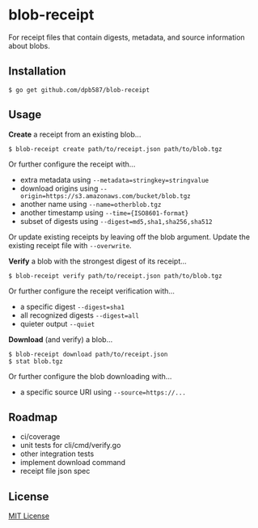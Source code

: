 # blob-receipt

For receipt files that contain digests, metadata, and source information about blobs.


## Installation

    $ go get github.com/dpb587/blob-receipt


## Usage

**Create** a receipt from an existing blob...

    $ blob-receipt create path/to/receipt.json path/to/blob.tgz

Or further configure the receipt with...

 * extra metadata using `--metadata=stringkey=stringvalue`
 * download origins using `--origin=https://s3.amazonaws.com/bucket/blob.tgz`
 * another name using `--name=otherblob.tgz`
 * another timestamp using `--time={ISO8601-format}`
 * subset of digests using `--digest=md5,sha1,sha256,sha512`

Or update existing receipts by leaving off the blob argument. Update the existing receipt file with `--overwrite`.

**Verify** a blob with the strongest digest of its receipt...

    $ blob-receipt verify path/to/receipt.json path/to/blob.tgz

Or further configure the receipt verification with...

 * a specific digest `--digest=sha1`
 * all recognized digests `--digest=all`
 * quieter output `--quiet`

**Download** (and verify) a blob...

    $ blob-receipt download path/to/receipt.json
    $ stat blob.tgz

Or further configure the blob downloading with...

 * a specific source URI using `--source=https://...`


## Roadmap

 * ci/coverage
 * unit tests for cli/cmd/verify.go
 * other integration tests
 * implement download command
 * receipt file json spec


## License

[MIT License](LICENSE)

